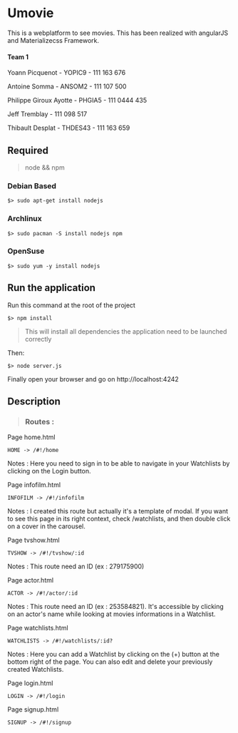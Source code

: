# Umovie

This is a webplatform to see movies. This has been realized with angularJS and Materializecss Framework.



#### Team 1

Yoann Picquenot - YOPIC9 - 111 163 676

Antoine Somma - ANSOM2 - 111 107 500

Philippe Giroux Ayotte - PHGIA5 - 111 0444 435

Jeff Tremblay - 111 098 517

Thibault Desplat - THDES43 - 111 163 659



## Required

> node && npm



### Debian Based

```
$> sudo apt-get install nodejs
```

### Archlinux

```
$> sudo pacman -S install nodejs npm
```

### OpenSuse

```
$> sudo yum -y install nodejs
```



## Run the application

Run this command at the root of the project

```
$> npm install
```

> This will install all dependencies the application need to be launched correctly



Then:

```
$> node server.js
```

Finally open your browser and go on http://localhost:4242



## Description

> ### Routes :

Page home.html

```
HOME -> /#!/home
```

Notes : Here you need to sign in to be able to navigate in your Watchlists by clicking on the Login button.

Page infofilm.html

```
INFOFILM -> /#!/infofilm
```

Notes : I created this route but actually it's a template of modal. If you want to see this page in its right context, check /watchlists, and then double click on a cover in the carousel.



Page tvshow.html

```
TVSHOW -> /#!/tvshow/:id
```

Notes : This route need an ID (ex : 279175900)

Page actor.html

```
ACTOR -> /#!/actor/:id
```

Notes : This route need an ID (ex : 253584821). It's accessible by clicking on an actor's name while looking at movies informations in a Watchlist.


Page watchlists.html

```
WATCHLISTS -> /#!/watchlists/:id?
```

Notes : Here you can add a Watchlist by clicking on the (+) button at the bottom right of the page. You can also edit and delete your previously created Watchlists.

Page login.html

```
LOGIN -> /#!/login
```



Page signup.html

```
SIGNUP -> /#!/signup
```

